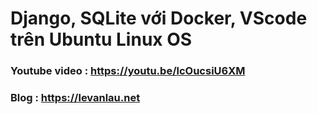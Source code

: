 # Django, SQLite với Docker, VScode trên Ubuntu Linux OS

### Youtube video : https://youtu.be/lcOucsiU6XM
### Blog : https://levanlau.net
